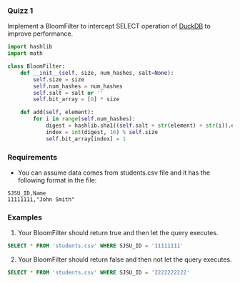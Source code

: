### Quizz 1

Implement a BloomFilter to intercept SELECT operation of [DuckDB](https://duckdb.org/docs/api/python/data_ingestion) to improve performance.

```python
import hashlib
import math

class BloomFilter:
    def __init__(self, size, num_hashes, salt=None):
        self.size = size
        self.num_hashes = num_hashes
        self.salt = salt or ''
        self.bit_array = [0] * size

    def add(self, element):
        for i in range(self.num_hashes):
            digest = hashlib.sha1((self.salt + str(element) + str(i)).encode('utf-8')).hexdigest()
            index = int(digest, 16) % self.size
            self.bit_array[index] = 1
```

### Requirements

* You can assume data comes from students.csv file and it has the following format in the file:
```
SJSU_ID,Name
11111111,"John Smith"
```

### Examples
1. Your BloomFilter should return true and then let the query executes.

```sql
SELECT * FROM 'students.csv' WHERE SJSU_ID = '11111111'
```

2. Your BloomFilter should return false and then not let the query executes. 
```sql
SELECT * FROM 'students.csv' WHERE SJSU_ID = '2222222222'
```
